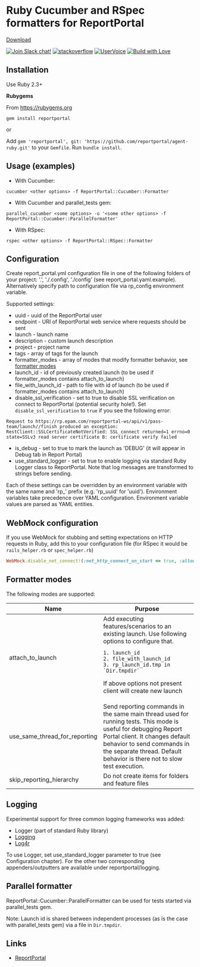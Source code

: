 # Ruby Cucumber and RSpec formatters for ReportPortal

 [Download](https://rubygems.org/gems/reportportal)
 
[![Join Slack chat!](https://reportportal-slack-auto.herokuapp.com/badge.svg)](https://reportportal-slack-auto.herokuapp.com)
[![stackoverflow](https://img.shields.io/badge/reportportal-stackoverflow-orange.svg?style=flat)](http://stackoverflow.com/questions/tagged/reportportal)
[![UserVoice](https://img.shields.io/badge/uservoice-vote%20ideas-orange.svg?style=flat)](https://rpp.uservoice.com/forums/247117-report-portal)
[![Build with Love](https://img.shields.io/badge/build%20with-❤%EF%B8%8F%E2%80%8D-lightgrey.svg)](http://reportportal.io?style=flat)


## Installation

Use Ruby 2.3+

**Rubygems**

From https://rubygems.org

~~~~~~~~~~~~~~~~~~~~~~~~~~~~~~~~~~~~~~~~~~~~~~~~~~~~~~~~~~~~~~~~~~~~~~~~~~~~~~~~
gem install reportportal
~~~~~~~~~~~~~~~~~~~~~~~~~~~~~~~~~~~~~~~~~~~~~~~~~~~~~~~~~~~~~~~~~~~~~~~~~~~~~~~~

or

Add `gem 'reportportal', git: 'https://github.com/reportportal/agent-ruby.git'` to your `Gemfile`. Run `bundle install`.

## Usage (examples)

* With Cucumber:

```cucumber <other options> -f ReportPortal::Cucumber::Formatter```

* With Cucumber and parallel_tests gem:

```parallel_cucumber <some options> -o '<some other options> -f ReportPortal::Cucumber::ParallelFormatter'```

* With RSpec:

```rspec <other options> -f ReportPortal::RSpec::Formatter```

## Configuration
Create report_portal.yml configuration file in one of the following folders of your project: '.', './.config', './config' (see report_portal.yaml.example).
Alternatively specify path to configuration file via rp_config environment variable.

Supported settings:

 - uuid - uuid of the ReportPortal user
 - endpoint - URI of ReportPortal web service where requests should be sent
 - launch - launch name
 - description - custom launch description
 - project - project name
 - tags - array of tags for the launch
 - formatter_modes - array of modes that modify formatter behavior, see [formatter modes](#formatter_modes)
 - launch_id - id of previously created launch (to be used if formatter_modes contains attach_to_launch)
 - file_with_launch_id - path to file with id of launch (to be used if formatter_modes contains attach_to_launch)
 - disable_ssl_verification - set to true to disable SSL verification on connect to ReportPortal (potential security hole!). Set `disable_ssl_verification` to `true` if you see the following error:
```
Request to https://rp.epam.com/reportportal-ws/api/v1/pass-team/launch//finish produced an exception: RestClient::SSLCertificateNotVerified: SSL_connect returned=1 errno=0 state=SSLv3 read server certificate B: certificate verify failed
```
 - is_debug - set to true to mark the launch as 'DEBUG' (it will appear in Debug tab in Report Portal)
 - use_standard_logger - set to true to enable logging via standard Ruby Logger class to ReportPortal. Note that log messages are transformed to strings before sending.

Each of these settings can be overridden by an environment variable with the same name and 'rp_' prefix (e.g. 'rp_uuid' for 'uuid'). Environment variables take precedence over YAML configuration.
Environment variable values are parsed as YAML entities.

## WebMock configuration
If you use WebMock for stubbing and setting expectations on HTTP requests in Ruby,
add this to your configuration file (for RSpec it would be `rails_helper.rb` or `spec_helper.rb`)

```ruby
WebMock.disable_net_connect!(:net_http_connect_on_start => true, :allow_localhost => true, :allow => [/rp\.epam\.com/]) # Don't break Net::HTTP
```

<a name="formatter_modes"></a>
## Formatter modes

The following modes are supported:
<table><thead><tr><th>Name</th><th>Purpose</th></tr></thead>
<tbody>
<tr>
<td>attach_to_launch</td>
<td>
Add executing features/scenarios to an existing launch. 
Use following options to configure that. 

    1. launch_id
    2. file_with_launch_id 
    3. rp_launch_id.tmp in `Dir.tmpdir` 
    
   If above options not present client will create new launch
</td>
</tr>
<tr>
<td>use_same_thread_for_reporting</td>
<td>
Send reporting commands in the same main thread used for running tests. This mode is useful for debugging 
Report Portal client. It changes default behavior to send commands in the separate thread.
Default behavior is there not to slow test execution. </td>
</tr>
<tr>
<td>skip_reporting_hierarchy</td>
<td>
Do not create items for folders and feature files</td>
</tr>
</tbody>
</table>

## Logging
Experimental support for three common logging frameworks was added:

- Logger (part of standard Ruby library)
- [Logging](http://rubygems.org/gems/logging)
- [Log4r](https://rubygems.org/gems/log4r)

To use Logger, set use_standard_logger parameter to true (see Configuration chapter). For the other two corresponding appenders/outputters are available under reportportal/logging.

## Parallel formatter

ReportPortal::Cucumber::ParallelFormatter can be used for tests started via parallel_tests gem.

Note: Launch id is shared between independent processes (as is the case with parallel_tests gem) via a file in `Dir.tmpdir`.

## Links

 - [ReportPortal](https://github.com/reportportal/)
